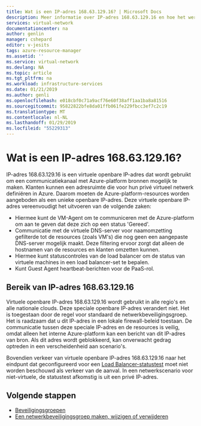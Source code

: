 ```yaml
---
title: Wat is een IP-adres 168.63.129.16? | Microsoft Docs
description: Meer informatie over IP-adres 168.63.129.16 en hoe het werkt met uw resources.
services: virtual-network
documentationcenter: na
author: genlin
manager: cshepard
editor: v-jesits
tags: azure-resource-manager
ms.assetid: ''
ms.service: virtual-network
ms.devlang: NA
ms.topic: article
ms.tgt_pltfrm: na
ms.workload: infrastructure-services
ms.date: 01/21/2019
ms.author: genli
ms.openlocfilehash: e018cbf0c71a9acf76e60f38aff1aa1ba8a81516
ms.sourcegitcommit: 95822822bfe8da01ffb061fe229fbcc3ef7c2c19
ms.translationtype: MT
ms.contentlocale: nl-NL
ms.lasthandoff: 01/29/2019
ms.locfileid: "55229313"
---
```

# <a name="what-is-ip-address-1686312916"></a>Wat is een IP-adres 168.63.129.16?

IP-adres 168.63.129.16 is een virtuele openbare IP-adres dat wordt gebruikt om een communicatiekanaal met Azure-platform bronnen mogelijk te maken. Klanten kunnen een adresruimte die voor hun privé virtueel netwerk definiëren in Azure. Daarom moeten de Azure-platform-resources worden aangeboden als een unieke openbare IP-adres. Deze virtuele openbare IP-adres vereenvoudigt het uitvoeren van de volgende zaken:

- Hiermee kunt de VM-Agent om te communiceren met de Azure-platform om aan te geven dat deze zich op een status 'Gereed'.
- Communicatie met de virtuele DNS-server voor naamomzetting gefilterde tot de resources (zoals VM's) die nog geen een aangepaste DNS-server mogelijk maakt. Deze filtering ervoor zorgt dat alleen de hostnamen van de resources en klanten omzetten kunnen.
- Hiermee kunt statuscontroles van de load balancer om de status van virtuele machines in een load balancer-set te bepalen.
- Kunt Guest Agent heartbeat-berichten voor de PaaS-rol.

## <a name="scope-of-ip-address-1686312916"></a>Bereik van IP-adres 168.63.129.16

Virtuele openbare IP-adres 168.63.129.16 wordt gebruikt in alle regio's en alle nationale clouds. Deze speciale openbare IP-adres verandert niet. Het is toegestaan door de regel voor standaard de netwerkbeveiligingsgroep. Het is raadzaam dat u dit IP-adres in een lokale firewall-beleid toestaan. De communicatie tussen deze speciale IP-adres en de resources is veilig, omdat alleen het interne Azure-platform kan een bericht van dit IP-adres van bron. Als dit adres wordt geblokkeerd, kan onverwacht gedrag optreden in een verscheidenheid aan scenario's.

Bovendien verkeer van virtuele openbare IP-adres 168.63.129.16 naar het eindpunt dat geconfigureerd voor een [Load Balancer-statustest](../load-balancer/load-balancer-custom-probe-overview.md) moet niet worden beschouwd als verkeer van de aanval. In een netwerkscenario voor niet-virtuele, de statustest afkomstig is uit een privé IP-adres.


## <a name="next-steps"></a>Volgende stappen

- [Beveiligingsgroepen](security-overview.md)
- [Een netwerkbeveiligingsgroep maken, wijzigen of verwijderen](manage-network-security-group.md)
